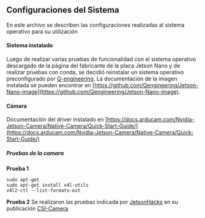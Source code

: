 ## Configuraciones del Sistema
En este archivo se describen las configuraciones realizadas al sistema operativo para su utilización 

#### Sistema instalado
Luego de realizar varias pruebas de funcionalidad con el sistema operativo descargado de la página del fabricante de la placa Jetson Nano y de realizar pruebas con conda, se decidió reinstalar un sistema operativo preconfigurado por [Q-engineering](https://qengineering.eu/install-opencv-on-jetson-nano.html). La documentación de la imagen instalada se pueden encontrar en [https://github.com/Qengineering/Jetson-Nano-image](https://github.com/Qengineering/Jetson-Nano-image).

#### Cámara
Documentación del driver instalado en [https://docs.arducam.com/Nvidia-Jetson-Camera/Native-Camera/Quick-Start-Guide/](https://docs.arducam.com/Nvidia-Jetson-Camera/Native-Camera/Quick-Start-Guide/)

##### Pruebas de la camara
**Prueba 1**
```
sudo apt-get 
sudo apt-get install v4l-utils
v4l2-ctl --list-formats-ext
```

**Prueba 2**
Se realizaron las pruebas indicada por [JetsonHacks](https://jetsonhacks.com/about-us/) en su publicación [CSI-Camera](https://github.com/JetsonHacksNano/CSI-Camera)



